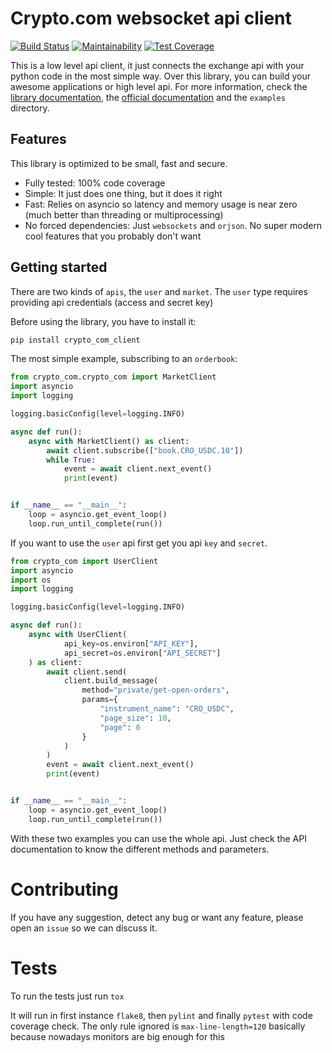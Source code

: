 Crypto.com websocket api client
=================================
[![Build Status](https://travis-ci.com/maxpowel/crypto_com_client.svg?branch=master)](https://travis-ci.com/maxpowel/crypto_com_client)
[![Maintainability](https://api.codeclimate.com/v1/badges/9c2c51fed72ca3aeacf6/maintainability)](https://codeclimate.com/github/maxpowel/crypto_com_client/maintainability)
[![Test Coverage](https://api.codeclimate.com/v1/badges/9c2c51fed72ca3aeacf6/test_coverage)](https://codeclimate.com/github/maxpowel/crypto_com_client/test_coverage)


This is a low level api client, it just connects the exchange api with your python code in the most simple way. Over
this library, you can build your awesome applications or high level api.
For more information, check the [library documentation](https://maxpowel.github.io/crypto_com_client/), the [official documentation](https://exchange-docs.crypto.com/) and the `examples` directory.

Features
--------
This library is optimized to be small, fast and secure. 
  * Fully tested: 100% code coverage
  * Simple: It just does one thing, but it does it right
  * Fast: Relies on asyncio so latency and memory usage is near zero (much better than threading or multiprocessing)
  * No forced dependencies: Just `websockets` and `orjson`. No super modern cool features that you probably don't want


Getting started
---------------
There are two kinds of `apis`, the `user` and `market`. 
The `user` type requires providing api credentials (access and secret key)

Before using the library, you have to install it:
```bash
pip install crypto_com_client
```

The most simple example, subscribing to an `orderbook`:

```python
from crypto_com.crypto_com import MarketClient
import asyncio
import logging

logging.basicConfig(level=logging.INFO)

async def run():
    async with MarketClient() as client:
        await client.subscribe(["book.CRO_USDC.10"])
        while True:
            event = await client.next_event()
            print(event)


if __name__ == "__main__":
    loop = asyncio.get_event_loop()
    loop.run_until_complete(run())
```

If you want to use the `user` api first get you api `key` and `secret`.

```python
from crypto_com import UserClient
import asyncio
import os
import logging

logging.basicConfig(level=logging.INFO)

async def run():
    async with UserClient(
            api_key=os.environ["API_KEY"],
            api_secret=os.environ["API_SECRET"]
    ) as client:
        await client.send(
            client.build_message(
                method="private/get-open-orders",
                params={
                    "instrument_name": "CRO_USDC",
                    "page_size": 10,
                    "page": 0
                }
            )
        )
        event = await client.next_event()
        print(event)


if __name__ == "__main__":
    loop = asyncio.get_event_loop()
    loop.run_until_complete(run())

```

With these two examples you can use the whole api. Just check the API documentation to know the different methods
and parameters.

Contributing
============
If you have any suggestion, detect any bug or want any feature, please open an `issue` so we can discuss it.


Tests
=====
To run the tests just run `tox`

It will run in first instance `flake8`, then `pylint` and finally `pytest` with code coverage check.
The only rule ignored is `max-line-length=120` basically because nowadays monitors are big enough for this